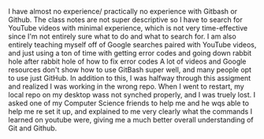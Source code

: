 I have almost no experience/ practically no experience with Gitbash or Github. The class notes are not super descriptive so I have to search for YouTube videos with minimal experience, which is not very time-effective since I'm not entirely sure what to do and what to search for. I am also entirely teaching myself off of Google searches paired with YouTube videos, and just using a ton of time with getting error codes and going down rabbit hole after rabbit hole of how to fix error codes A lot of videos and Google resources don't show how to use GitBash super well, and many people opt to use just GitHub. In addition to this, I was halfway through this assigment and realized I was working in the wrong repo. When I went to restart, my local repo on my desktop wass not synched properly, and I was truely lost. I asked one of my Computer Science friends to help me and he wqs able to help me re set it up, and explained to me very clearly what the commands I learned on youtube were, giving me a much better overall understanding of Git and Github.